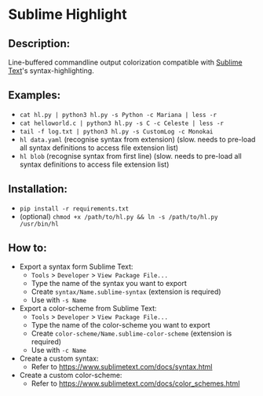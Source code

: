 # Sublime Highlight

## Description:
Line-buffered commandline output colorization compatible with [Sublime Text](https://www.sublimetext.com/)'s
syntax-highlighting.

## Examples:

* `cat hl.py | python3 hl.py -s Python -c Mariana | less -r`
* `cat helloworld.c | python3 hl.py -s C -c Celeste | less -r`
* `tail -f log.txt | python3 hl.py -s CustomLog -c Monokai`
* `hl data.yaml` (recognise syntax from extension) (slow. needs to pre-load all syntax definitions to access file extension list)
* `hl blob` (recognise syntax from first line) (slow. needs to pre-load all syntax definitions to access file extension list)

## Installation:

* `pip install -r requirements.txt`
* (optional) `chmod +x /path/to/hl.py && ln -s /path/to/hl.py /usr/bin/hl`

## How to:
- Export a syntax form Sublime Text:
	- `Tools` > `Developer` > `View Package File...`
	- Type the name of the syntax you want to export
	- Create `syntax/Name.sublime-syntax` (extension is required)
	- Use with `-s Name`
- Export a color-scheme from Sublime Text:
	- `Tools` > `Developer` > `View Package File...`
	- Type the name of the color-scheme you want to export
	- Create `color-scheme/Name.sublime-color-scheme` (extension is required)
	- Use with `-c Name`
- Create a custom syntax:
	- Refer to https://www.sublimetext.com/docs/syntax.html
- Create a custom color-scheme:
	- Refer to https://www.sublimetext.com/docs/color_schemes.html
